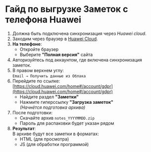 # Гайд по выгрузке Заметок с телефона Huawei
1. Должна быть подключена синхронизация через *Huawei cloud*. 
2. Заходим через браузер в [Huawei Cloud](https://cloud.huawei.com).
3. **На телефоне**:
    - Откройте браузер
    - Выберите **"Полная версия"** сайта
4. Авторизуйтесь под аккаунтом, где включена синхронизация заметок.
5. В правом верхнем углу:  
   `Email → Получить данные из Облака`
6. Перейдите по ссылке:  
   [https://cloud.huawei.com/home#/account/gdpr](https://cloud.huawei.com/home#/account/gdpr)
    - Найдите раздел **"Заметки"**
    - Нажмите гиперссылку **"Загрузка заметок"**  
      *(Начнётся подготовка архива)*
7. После подготовки:
    - Скачайте архив `notes_YYYYMMDD.zip`
    - Пароль для распаковки будет указан рядом
8. **Результат**:  
   В архиве будут все заметки в форматах:
    - HTML (для просмотра)
    - JS (для обработки программой)